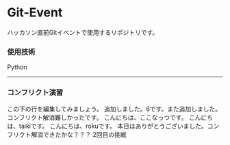 # Git-Event

ハッカソン直前Gitイベントで使用するリポジトリです。

### 使用技術
Python

---
### コンフリクト演習
この下の行を編集してみましょう。
追加しました。6です。また追加しました。コンフリクト解消難しかったです。
こんにちは、ここなっつです。
こんにちは、taikiです。
こんにちは、rokuです。
本日はありがとうございました。コンフリクト解消できたかな？？？
2回目の挑戦

